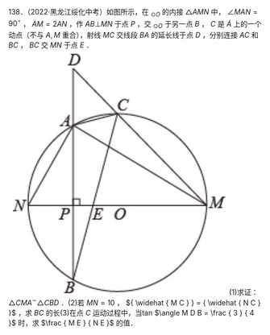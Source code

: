 138．（2022·黑龙江绥化中考）如图所示，在 $_ { \odot O }$ 的内接 $\triangle A M N$ 中， $\angle M A N = 9 0 ^ { \circ }$ ， $A M = 2 A N$ ，作 $A B \bot M N$ 于点 $P$ ，交 $_ { \odot O }$ 于另一点 $B$ ， $C$ 是 $\acute { A }$ 上的一个动点（不与 $A , M$ 重合），射线 $M C$ 交线段 $B A$ 的延长线于点 $D$ ，分别连接 $A C$ 和 $B C$ ， $B C$ 交 $M N$ 于点 $E$ ．
![](<../../qs_image_DB/专题3-6__圆的综合（27类题型）（解析版）/54a0f55e5369914b85148e2cafd60ebb8f4f5b27c0dc9c7f4df5e3b3beb6cf55.jpg>)
(1)求证： $\triangle C M A ^ { \sim } \triangle C B D$ ．(2)若 $M N { = } 1 0$ ， ${ \widehat { M C } } = { \widehat { N C } }$ ，求 $B C$ 的长(3)在点 $C$ 运动过程中，当tan $\angle M D B = \frac { 3 } { 4 }$ 时，求 $\frac { M E } { N E }$ 的值．
